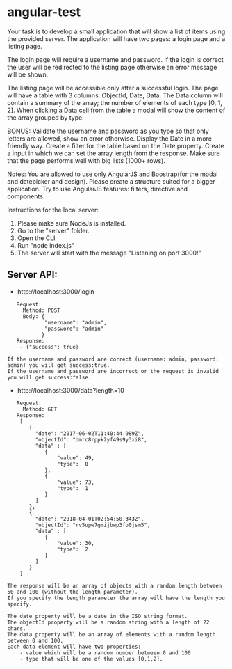 # angular-test

Your task is to develop a small application that will show a list of items using the provided server.
The application will have two pages: a login page and a listing page.

The login page will require a username and password.
If the login is correct the user will be redirected to the listing page otherwise an error message will be shown.

The listing page will be accessible only after a successful login.
The page will have a table with 3 columns: ObjectId, Date, Data.
The Data column will contain a summary of the array; the number of elements of each type [0, 1, 2].
When clicking a Data cell from the table a modal will show the content of the array grouped by type.

BONUS:
Validate the username and password as you type so that only letters are allowed, show an error otherwise.
Display the Date in a more friendly way.
Create a filter for the table based on the Date property.
Create a input in which we can set the array length from the response.
Make sure that the page performs well with big lists (1000+ rows).

Notes:
You are allowed to use only AngularJS and Boostrap(for the modal and datepicker and design).
Please create a structure suited for a bigger application.
Try to use AngularJS features: filters, directive and components.


Instructions for the local server:
1) Please make sure NodeJs is installed.
2) Go to the "server" folder.
3) Open the CLI
4) Run "node index.js"
5) The server will start with the message "Listening on port 3000!"

## Server API:
- http://localhost:3000/login
```
   Request: 
     Method: POST 
	 Body: {
			"username": "admin",
			"password": "admin"
		   }
   Response:
	- {"success": true}
```	
	If the username and password are correct (username: admin, password: admin) you will get success:true.
	If the username and password are incorrect or the request is invalid you will get success:false.
	
- http://localhost:3000/data?length=10
```
   Request: 
     Method: GET 
   Response:
	[
	   {
		 "date": "2017-06-02T11:40:44.989Z",
		 "objectId": "dmrc8rppk2yf49s9y3xi8",
		 "data" : [
			{
				"value": 49,
				"type":  0
			},
			{
				"value": 73,
				"type":  1
			}
		 ]
	   },
	   {
		 "date": "2018-04-01T02:54:50.343Z",
		 "objectId": "rv5upw7gmijbwp3fo0jsm5",
		 "data" : [
			{
				"value": 30,
				"type":  2
			}
		 ]
	   }
	]
```  
	The response will be an array of objects with a random length between 50 and 100 (without the length parameter). 
	If you specify the length parameter the array will have the length you specify.
	
	The date property will be a date in the ISO string format.
	The objectId property will be a random string with a length of 22 chars.
	The data property will be an array of elements with a random length between 0 and 100.
	Each data element will have two properties: 
		- value which will be a random number between 0 and 100 
		- type that will be one of the values [0,1,2].
	
